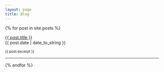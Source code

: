 ```yaml
---
layout: page
title: Blog
---
```


{% for post in site.posts %}
<div>
	<div><a href="{{ post.url }}">{{ post.title }}</a></div>
	<span class="post-date">{{ post.date | date_to_string }}</span>
	<p><small>{{ post.excerpt }}</small></p>
	<!--
	<p><small><a href="{{ post.url }}#disqus_thread">{{ post.title }}</a></small></p>
	-->
</div>
<hr />
{% endfor %}